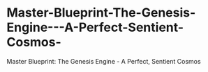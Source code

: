 # Master-Blueprint-The-Genesis-Engine---A-Perfect-Sentient-Cosmos-
Master Blueprint: The Genesis Engine - A Perfect, Sentient Cosmos  
